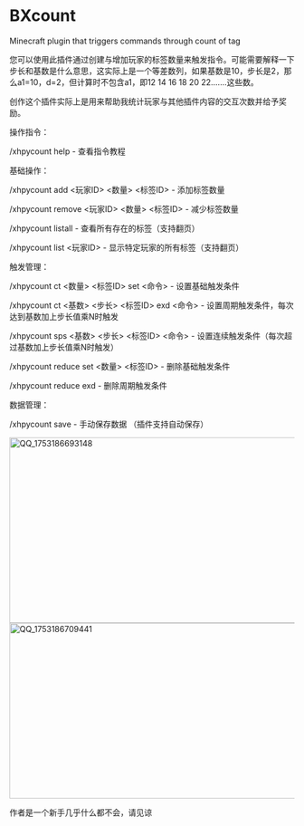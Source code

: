 # BXcount

Minecraft plugin that triggers commands through count of tag


您可以使用此插件通过创建与增加玩家的标签数量来触发指令。可能需要解释一下步长和基数是什么意思，这实际上是一个等差数列，如果基数是10，步长是2，那么a1=10，d=2，但计算时不包含a1，即12 14 16 18 20 22.......这些数。

创作这个插件实际上是用来帮助我统计玩家与其他插件内容的交互次数并给予奖励。

操作指令：

/xhpycount help - 查看指令教程


基础操作：

/xhpycount add <玩家ID> <数量> <标签ID>   -  添加标签数量

/xhpycount remove <玩家ID> <数量> <标签ID>  - 减少标签数量

/xhpycount listall - 查看所有存在的标签（支持翻页）

/xhpycount list <玩家ID>  - 显示特定玩家的所有标签（支持翻页）



触发管理：

/xhpycount ct <数量> <标签ID> set <命令>  - 设置基础触发条件

/xhpycount ct <基数> <步长> <标签ID> exd <命令> - 设置周期触发条件，每次达到基数加上步长值乘N时触发

/xhpycount sps <基数> <步长> <标签ID> <命令> - 设置连续触发条件（每次超过基数加上步长值乘N时触发）

/xhpycount reduce set <数量> <标签ID>  - 删除基础触发条件

/xhpycount reduce exd - 删除周期触发条件



数据管理：

/xhpycount save  - 手动保存数据 （插件支持自动保存）

<img width="637" height="328" alt="QQ_1753186693148" src="https://github.com/user-attachments/assets/b0f85f47-e9cd-4a71-abfd-239c3b3136ff" />

<img width="649" height="310" alt="QQ_1753186709441" src="https://github.com/user-attachments/assets/9efc469d-615b-467f-83d8-44f9af70ada9" />




作者是一个新手几乎什么都不会，请见谅
